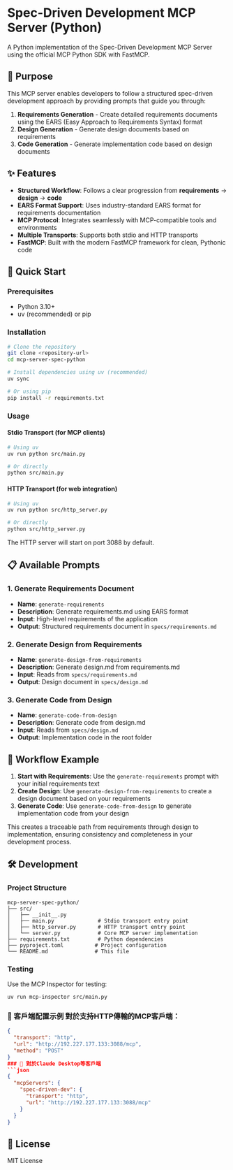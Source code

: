 # Spec-Driven Development MCP Server (Python)

A Python implementation of the Spec-Driven Development MCP Server using the official MCP Python SDK with FastMCP.

## 🎯 Purpose

This MCP server enables developers to follow a structured spec-driven development approach by providing prompts that guide you through:

1. **Requirements Generation** - Create detailed requirements documents using the EARS (Easy Approach to Requirements Syntax) format
2. **Design Generation** - Generate design documents based on requirements
3. **Code Generation** - Generate implementation code based on design documents

## ✨ Features

- **Structured Workflow**: Follows a clear progression from **requirements** → **design** → **code**
- **EARS Format Support**: Uses industry-standard EARS format for requirements documentation
- **MCP Protocol**: Integrates seamlessly with MCP-compatible tools and environments
- **Multiple Transports**: Supports both stdio and HTTP transports
- **FastMCP**: Built with the modern FastMCP framework for clean, Pythonic code

## 🚀 Quick Start

### Prerequisites

- Python 3.10+
- uv (recommended) or pip

### Installation

```bash
# Clone the repository
git clone <repository-url>
cd mcp-server-spec-python

# Install dependencies using uv (recommended)
uv sync

# Or using pip
pip install -r requirements.txt
```

### Usage

#### Stdio Transport (for MCP clients)
```bash
# Using uv
uv run python src/main.py

# Or directly
python src/main.py
```

#### HTTP Transport (for web integration)
```bash
# Using uv
uv run python src/http_server.py

# Or directly
python src/http_server.py
```

The HTTP server will start on port 3088 by default.

## 📋 Available Prompts

### 1. Generate Requirements Document
- **Name**: `generate-requirements`
- **Description**: Generate requirements.md using EARS format
- **Input**: High-level requirements of the application
- **Output**: Structured requirements document in `specs/requirements.md`

### 2. Generate Design from Requirements
- **Name**: `generate-design-from-requirements`
- **Description**: Generate design.md from requirements.md
- **Input**: Reads from `specs/requirements.md`
- **Output**: Design document in `specs/design.md`

### 3. Generate Code from Design
- **Name**: `generate-code-from-design`
- **Description**: Generate code from design.md
- **Input**: Reads from `specs/design.md`
- **Output**: Implementation code in the root folder

## 📖 Workflow Example

1. **Start with Requirements**: Use the `generate-requirements` prompt with your initial requirements text
2. **Create Design**: Use `generate-design-from-requirements` to create a design document based on your requirements
3. **Generate Code**: Use `generate-code-from-design` to generate implementation code from your design

This creates a traceable path from requirements through design to implementation, ensuring consistency and completeness in your development process.

## 🛠️ Development

### Project Structure

```
mcp-server-spec-python/
├── src/
│   ├── __init__.py
│   ├── main.py              # Stdio transport entry point
│   ├── http_server.py       # HTTP transport entry point
│   └── server.py            # Core MCP server implementation
├── requirements.txt         # Python dependencies
├── pyproject.toml          # Project configuration
└── README.md               # This file
```

### Testing

Use the MCP Inspector for testing:

```bash
uv run mcp-inspector src/main.py
```
### 🔧 客戶端配置示例 對於支持HTTP傳輸的MCP客戶端：
```json
{
  "transport": "http",
  "url": "http://192.227.177.133:3088/mcp",
  "method": "POST"
}
### 🔧 對於Claude Desktop等客戶端
```json
{
  "mcpServers": {
    "spec-driven-dev": {
      "transport": "http",
      "url": "http://192.227.177.133:3088/mcp"
    }
  }
}
```


## 📄 License

MIT License